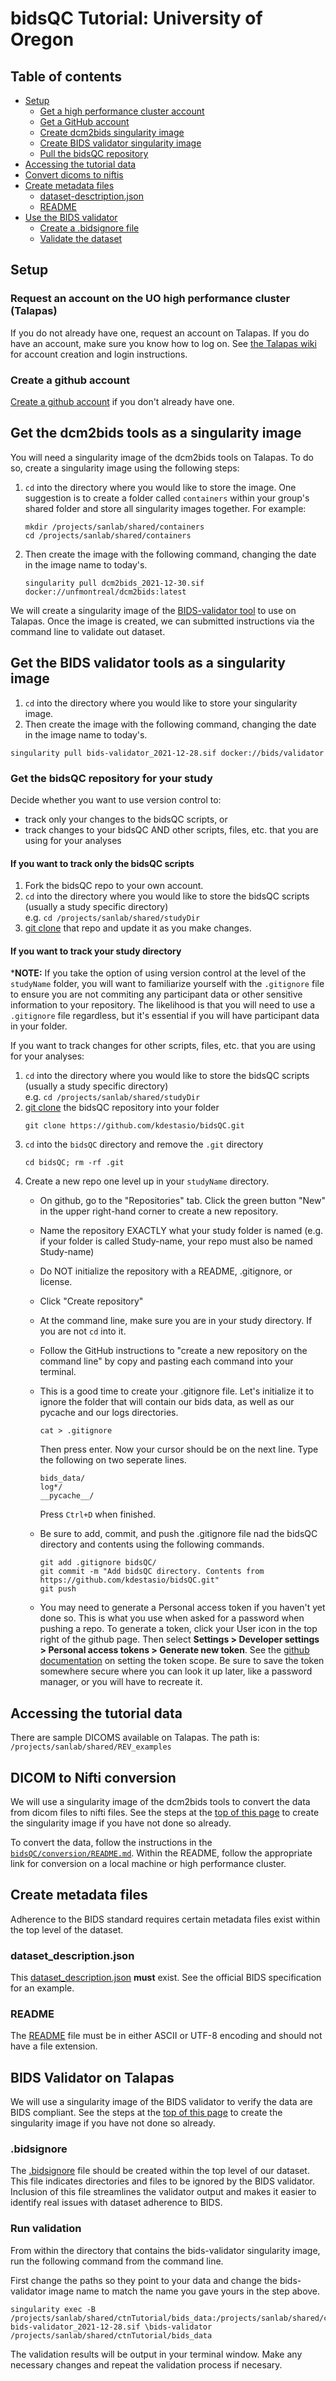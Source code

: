 # bidsQC Tutorial: University of Oregon

## Table of contents

- [Setup](#setup)
  - [Get a high performance cluster account](#talapas-account)
  - [Get a GitHub account](#github-account)
  - [Create dcm2bids singularity image](#dcm2bids-image)
  - [Create BIDS validator singularity image](#validator-image)
  - [Pull the bidsQC repository](#pull-bidsqc)
- [Accessing the tutorial data](#get-data)
- [Convert dicoms to niftis](#dcm-nii)
- [Create metadata files](#metadata)
  - [dataset-desctription.json](#dataset-description)
  - [README](#readme)
- [Use the BIDS validator](#bids-validator)
  - [Create a .bidsignore file](#bids-ignore)
  - [Validate the dataset](#validate)

## Setup<a name="setup">
### Request an account on the UO high performance cluster (Talapas)<a name="talapas-account">

If you do not already have one, request an account on Talapas. If you do have an account, make sure you know how to log on. See [the Talapas wiki](https://hpcrcf.atlassian.net/wiki/spaces/TCP/pages/7312376/Quick+Start+Guide) for account creation and login instructions.  

### Create a github account<a name="github-account">

[Create a github account](https://github.com/) if you don't already have one.
    
## Get the dcm2bids tools as a singularity image<a name="dcm2bids-image">

You will need a singularity image of the dcm2bids tools on Talapas. To do so, create a singularity image using the following steps:  

1. `cd` into the directory where you would like to store the image. One suggestion is to create a folder called `containers` within your group's shared folder and store all singularity images together. For example:
    ```
    mkdir /projects/sanlab/shared/containers
    cd /projects/sanlab/shared/containers
    ```
2. Then create the image with the following command, changing the date in the image name to today's.  
    
    ```
    singularity pull dcm2bids_2021-12-30.sif docker://unfmontreal/dcm2bids:latest
    ```
    
We will create a singularity image of the [BIDS-validator tool](https://github.com/bids-standard/bids-validator) to use on Talapas. Once the image is created, we can submitted instructions via the command line to validate out dataset.

## Get the BIDS validator tools as a singularity image<a name="validator-image">

1. `cd` into the directory where you would like to store your singularity image.  
2.  Then create the image with the following command, changing the date in the image name to today's.  

```
singularity pull bids-validator_2021-12-28.sif docker://bids/validator
```

### Get the bidsQC repository for your study<a name="pull-bidsqc">

Decide whether you want to use version control to:  

- track only your changes to the bidsQC scripts, or  
- track changes to your bidsQC AND other scripts, files, etc. that you are using for your analyses

#### If you want to track only the bidsQC scripts

1. Fork the bidsQC repo to your own account.
2. `cd` into the directory where you would like to store the bidsQC scripts (usually a study specific directory)  
e.g. `cd /projects/sanlab/shared/studyDir`  
3. [git clone](https://docs.github.com/en/repositories/creating-and-managing-repositories/cloning-a-repository) that repo and update it as you make changes.  

#### If you want to track your study directory

***NOTE:** If you take the option of using version control at the level of the `studyName` folder, you will want to familiarize yourself with the `.gitignore` file to ensure you are not commiting any participant data or other sensitive information to your repository. The likelihood is that you will need to use a `.gitignore` file regardless, but it's essential if you will have participant data in your folder.

If you want to track changes for other scripts, files, etc. that you are using for your analyses:  

1. `cd` into the directory where you would like to store the bidsQC scripts (usually a study specific directory)  
e.g. `cd /projects/sanlab/shared/studyDir`  
2. [git clone](https://docs.github.com/en/repositories/creating-and-managing-repositories/cloning-a-repository) the bidsQC repository into your folder  
    ```
    git clone https://github.com/kdestasio/bidsQC.git
    ```
3. `cd` into the `bidsQC` directory and remove the `.git` directory  
    ```
    cd bidsQC; rm -rf .git
    ```
4. Create a new repo one level up in your `studyName` directory.
    - On github, go to the "Repositories" tab. Click the green button "New" in the upper right-hand corner to create a new repository.
    - Name the repository EXACTLY what your study folder is named (e.g. if your folder is called Study-name, your repo must also be named Study-name)
    - Do NOT initialize the repository with a README, .gitignore, or license.
    - Click "Create repository"
    - At the command line, make sure you are in your study directory. If you are not `cd` into it. 
    - Follow the GitHub instructions to "create a new repository on the command line" by copy and pasting each command into your terminal.
    - This is a good time to create your .gitignore file. Let's initialize it to ignore the folder that will contain our bids data, as well as our pycache and our logs directories.  
        ```
        cat > .gitignore
        ```
        Then press enter. Now your cursor should be on the next line. Type the following on two seperate lines.
        ```
        bids_data/
        log*/
        __pycache__/
        ```
        Press `Ctrl+D` when finished.

    - Be sure to add, commit, and push the .gitignore file nad the bidsQC directory and contents using the following commands.
        ```
        git add .gitignore bidsQC/
        git commit -m "Add bidsQC directory. Contents from https://github.com/kdestasio/bidsQC.git"
        git push
        ```
    - You may need to generate a Personal access token if you haven't yet done so. This is what you use when asked for a password when pushing a repo. To generate a token, click your User icon in the top right of the github page. Then select **Settings > Developer settings > Personal access tokens > Generate new token**. See the [github documentation](https://docs.github.com/en/authentication/keeping-your-account-and-data-secure/creating-a-personal-access-token) on setting the token scope. Be sure to save the token somewhere secure where you can look it up later, like a password manager, or you will have to recreate it.

## Accessing the tutorial data<a name="get-data">

There are sample DICOMS available on Talapas. The path is:  
`/projects/sanlab/shared/REV_examples`

## DICOM to Nifti conversion<a name="dcm-nii">

We will use a singularity image of the dcm2bids tools to convert the data from dicom files to nifti files. See the steps at the [top of this page](#dcm2bids-image) to create the singularity image if you have not done so already.  

To convert the data, follow the instructions in the [`bidsQC/conversion/README.md`](/conversion/README.md#running-the-scripts-on-a-linux-cluster). Within the README, follow the appropriate link for conversion on a local machine or high performance cluster.  

## Create metadata files<a name="metadata">

Adherence to the BIDS standard requires certain metadata files exist within the top level of the dataset. 

### dataset_description.json<a name="dataset-description">

This [dataset_description.json](https://bids-specification.readthedocs.io/en/stable/03-modality-agnostic-files.html#dataset_descriptionjson) **must** exist. See the official BIDS specification for an example.  

### README<a name="readme">

The [README](https://bids-specification.readthedocs.io/en/stable/03-modality-agnostic-files.html#readme) file must be in either ASCII or UTF-8 encoding and should not have a file extension.

## BIDS Validator on Talapas<a name="bids-validator">

We will use a singularity image of the BIDS validator to verify the data are BIDS compliant. See the steps at the [top of this page](#validator-image) to create the singularity image if you have not done so already.    

### .bidsignore<a name="bidsignore">

The [.bidsignore](https://www.npmjs.com/package/bids-validator#bidsignore) file should be created within the top level of our dataset. This file indicates directories and files to be ignored by the BIDS validator. Inclusion of this file streamlines the validator output and makes it easier to identify real issues with dataset adherence to BIDS.  

### Run validation<a name="validate">

From within the directory that contains the bids-validator singularity image, run the following command from the command line.  

First change the paths so they point to your data and change the bids-validator image name to match the name you gave yours in the step above.  

```
singularity exec -B /projects/sanlab/shared/ctnTutorial/bids_data:/projects/sanlab/shared/ctnTutorial/bids_data:ro bids-validator_2021-12-28.sif \bids-validator /projects/sanlab/shared/ctnTutorial/bids_data
```

The validation results will be output in your terminal window. Make any necessary changes and repeat the validation process if necesary.  
